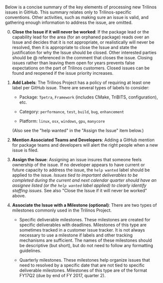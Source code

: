 Below is a concise summary of the key elements of processing new Trilinos issues in GitHub. This summary relates only to Trilinos-specific conventions. Other activities, such as making sure an issue is valid, and gathering enough information to address the issue, are omitted.

0. **Close the Issue if it will never be worked**: If the package lead or the capability lead for the area (for an orphaned package) reads over an Issue and decides that it is not appropriate, or realistically will never be resolved, then it is appropriate to close the Issue and state the justification for why the Issue should be closed.  Other interested parties should be @ referenced in the comment that closes the issue. Closing issues rather than leaving them open for years prevents false expectations on the part of Trilinos customers. Closed issues can be found and reopened if the issue priority increases.

1. **Add Labels**: The Trilinos Project has a policy of requiring at least one label per GitHub issue. There are several types of labels to consider:

    * Package: `Tpetra`, `Framework` (includes CMake, TriBITS, configuration), etc.

    * Category: `performance`, `test`, `build`, `bug`, `enhancement`

    * Platform: `linux`, `osx`, `windows`, `gpu`, `manycore`

    (Also see the "help wanted" in the "Assign the Issue" item below.)

2. **Mention Associated Teams and Developers**: Adding a GitHub mention for package teams and developers will alert the right people when a new issue is filed.

3. **Assign the Issue**: Assigning an issue insures that someone feels ownership of the issue. If no developer appears to have current or future capacity to address the issue, the `help wanted` label should be applied to the issue. *Issues tied to important deliverables to be completed during the current and next calendar quarter should have an assignee listed (or the `help wanted` label applied) to clearly identify staffing issues.* See also "Close the Issue if it will never be worked" above.

4. **Associate the Issue with a Milestone (optional)**: There are two types of milestones commonly used in the Trilinos Project.
    * Specific deliverable milestones. These milestones are created for specific deliverables with deadlines. Milestones of this type are sometimes tracked in a customer issue tracker. It is not always necessary to use a milestone if labels and other tracking mechanisms are sufficient. The names of these milestones should be descriptive (but short), but do not need to follow any formatting guidelines.

    * Quarterly milestones. These milestones help organize issues that need to resolved by a specific date that are not tied to specific deliverable milestones. Milestones of this type are of the format FY17Q2 (due by end of FY 2017, quarter 2).